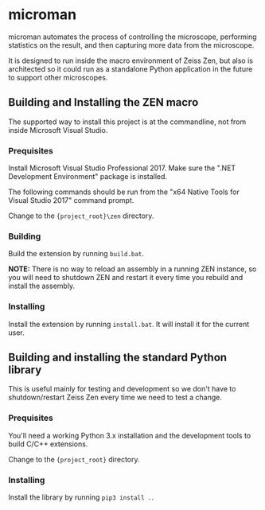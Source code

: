 # microman #

microman automates the process of controlling the microscope,
performing statistics on the result, and then capturing more data from
the microscope.

It is designed to run inside the macro environment of Zeiss Zen, but
also is architected so it could run as a standalone Python application
in the future to support other microscopes.

## Building and Installing the ZEN macro ##

The supported way to install this project is at the commandline, not
from inside Microsoft Visual Studio.

### Prequisites ###

Install Microsoft Visual Studio Professional 2017.  Make sure the
".NET Development Environment" package is installed.

The following commands should be run from the "x64 Native Tools for
Visual Studio 2017" command prompt.

Change to the `{project_root}\zen` directory.

### Building ###

Build the extension by running `build.bat`.

**NOTE:** There is no way to reload an assembly in a running ZEN
instance, so you will need to shutdown ZEN and restart it every time
you rebuild and install the assembly.

### Installing ###

Install the extension by running `install.bat`.  It will install it
for the current user.

## Building and installing the standard Python library ##

This is useful mainly for testing and development so we don't have to
shutdown/restart Zeiss Zen every time we need to test a change.

### Prequisites ###

You'll need a working Python 3.x installation and the development
tools to build C/C++ extensions.

Change to the `{project_root}` directory.

### Installing ###

Install the library by running `pip3 install .`.
